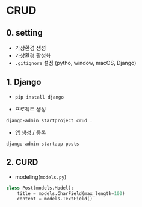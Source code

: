 # CRUD

## 0. setting

- 가상환경 생성
- 가상환경 활성화
- `.gitignore` 설정 (pytho, window, macOS, Django)

## 1. Django

- `pip install django`

- 프로젝트 생성
```shell
django-admin startproject crud .
```

- 앱 생성 / 등록
```shell
django-admin startapp posts
```

## 2. CURD

- modeling(`models.py`)

```python
class Post(models.Model):
    title = models.CharField(max_length=100)
    content = models.TextField()
```